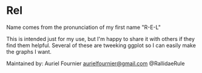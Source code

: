# Rel

Name comes from the pronunciation of my first name "R-E-L"

This is intended just for my use, but I'm happy to share it with others if they find them helpful. Several of these are tweeking ggplot so I can easily make the graphs I want. 

Maintained by: Auriel Fournier
aurielfournier@gmail.com
@RallidaeRule
